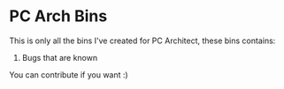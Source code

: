 # PC Arch Bins

This is only all the bins I've created for PC Architect, these bins contains:

1. Bugs that are known

You can contribute if you want :)
